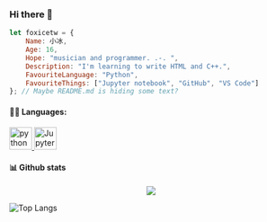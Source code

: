 ### Hi there 👋
```js
let foxicetw = {
    Name: 小冰, 
    Age: 16,
    Hope: "musician and programmer. .-. ",
    Description: "I'm learning to write HTML and C++.",
    FavouriteLanguage: "Python",
    FavouriteThings: ["Jupyter notebook", "GitHub", "VS Code"]
}; // Maybe README.md is hiding some text?
```

#### 👨‍💻 Languages:
<a href="https://www.python.org" target="_blank"> 
<img src="https://cdn.jsdelivr.net/gh/devicons/devicon/icons/python/python-original.svg" alt="python" width="40" height="40"/>
</a>

<a href="https://jupyter.org/" target="_blank">
<img class="navbar-logo" src="/assets/logos/rectanglelogo-greytext-orangebody-greymoons.svg" alt="Jupyter Home" height="40" loading="eager">
</a>

#### 📊 Github stats
<p align="center">
  <a>
   <img src="https://github-profile-trophy.vercel.app/?username=foxicetw&theme=onedark"/>

![Top Langs](https://github-readme-stats.vercel.app/api/top-langs/?username=foxicetw&langs_count=8&theme=radical)
